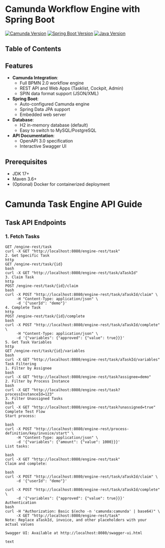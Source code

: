 # Camunda Workflow Engine with Spring Boot

[![Camunda Version](https://img.shields.io/badge/Camunda-7.23.0-blue)](https://camunda.com)
[![Spring Boot Version](https://img.shields.io/badge/Spring%20Boot-3.4.4-brightgreen)](https://spring.io/projects/spring-boot)
[![Java Version](https://img.shields.io/badge/Java-17-orange)](https://openjdk.org/projects/jdk/17/)

## Table of Contents

## Features
- **Camunda Integration**:
    - Full BPMN 2.0 workflow engine
    - REST API and Web Apps (Tasklist, Cockpit, Admin)
    - SPIN data format support (JSON/XML)
- **Spring Boot**:
    - Auto-configured Camunda engine
    - Spring Data JPA support
    - Embedded web server
- **Database**:
    - H2 in-memory database (default)
    - Easy to switch to MySQL/PostgreSQL
- **API Documentation**:
    - OpenAPI 3.0 specification
    - Interactive Swagger UI

## Prerequisites
- JDK 17+
- Maven 3.6+
- (Optional) Docker for containerized deployment


# Camunda Task Engine API Guide

## Task API Endpoints

### 1. Fetch Tasks
```http
GET /engine-rest/task
curl -X GET "http://localhost:8080/engine-rest/task"
2. Get Specific Task
http
GET /engine-rest/task/{id}
bash
curl -X GET "http://localhost:8080/engine-rest/task/aTaskId"
3. Claim Task
http
POST /engine-rest/task/{id}/claim
bash
curl -X POST "http://localhost:8080/engine-rest/task/aTaskId/claim" \
     -H "Content-Type: application/json" \
     -d '{"userId": "demo"}'
4. Complete Task
http
POST /engine-rest/task/{id}/complete
bash
curl -X POST "http://localhost:8080/engine-rest/task/aTaskId/complete" \
     -H "Content-Type: application/json" \
     -d '{"variables": {"approved": {"value": true}}}'
5. Get Task Variables
http
GET /engine-rest/task/{id}/variables
bash
curl -X GET "http://localhost:8080/engine-rest/task/aTaskId/variables"
Task Filtering
1. Filter by Assignee
bash
curl -X GET "http://localhost:8080/engine-rest/task?assignee=demo"
2. Filter by Process Instance
bash
curl -X GET "http://localhost:8080/engine-rest/task?processInstanceId=123"
3. Filter Unassigned Tasks
bash
curl -X GET "http://localhost:8080/engine-rest/task?unassigned=true"
Complete Test Flow
Start process:

bash
curl -X POST "http://localhost:8080/engine-rest/process-definition/key/invoice/start" \
     -H "Content-Type: application/json" \
     -d '{"variables": {"amount": {"value": 1000}}}'
List tasks:

bash
curl -X GET "http://localhost:8080/engine-rest/task"
Claim and complete:

bash
curl -X POST "http://localhost:8080/engine-rest/task/aTaskId/claim" \
     -d '{"userId": "demo"}'

curl -X POST "http://localhost:8080/engine-rest/task/aTaskId/complete" \
     -d '{"variables": {"approved": {"value": true}}}'
Authentication
bash
curl -H "Authorization: Basic $(echo -n 'camunda:camunda' | base64)" \
     -X GET "http://localhost:8080/engine-rest/task"
Note: Replace aTaskId, invoice, and other placeholders with your actual values

Swagger UI: Available at http://localhost:8080/swagger-ui.html

text

   